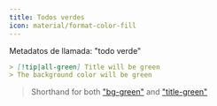 ```yaml
---
title: Todos verdes
icon: material/format-color-fill
---
```


Metadatos de llamada: "todo verde"

```md
> [!tip|all-green] Title will be green
> The background color will be green
```
> Shorthand for both ["bg-green"](../bg-styling/page-7.md)
> and ["title-green"](../title-styling/page-7.md)

